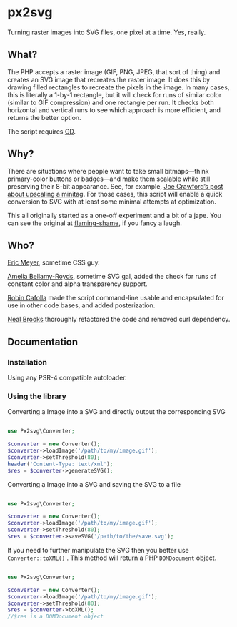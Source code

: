 # px2svg

Turning raster images into SVG files, one pixel at a time.  Yes, really.


## What?

The PHP accepts a raster image (GIF, PNG, JPEG, that sort of thing) and creates an SVG image that recreates the raster image.  It does this by drawing filled rectangles to recreate the pixels in the image.  In many cases, this is literally a 1-by-1 rectangle, but it will check for runs of similar color (similar to GIF compression) and one rectangle per run.  It checks both horizontal and vertical runs to see which approach is more efficient, and returns the better option.

The script requires [GD](http://php.net/manual/en/image.installation.php).


## Why?

There are situations where people want to take small bitmaps—think primary-color buttons or badges—and make them scalable while still preserving their 8-bit appearance.  See, for example, [Joe Crawford’s post about upscaling a minitag](http://artlung.com/smorgasborg/image-upsizing-with-svg/).  For those cases, this script will enable a quick conversion to SVG with at least some minimal attempts at optimization.

This all originally started as a one-off experiment and a bit of a jape.  You can see the original at [flaming-shame](https://github.com/meyerweb/flaming-shame), if you fancy a laugh.

## Who?

[Eric Meyer](http://meyerweb.com/), sometime CSS guy.

[Amelia Bellamy-Royds](https://github.com/AmeliaBR/), sometime SVG gal, added the check for runs of constant color and alpha transparency support.

[Robin Cafolla](https://github.com/robincafolla) made the script command-line usable and encapsulated for use in other code bases, and added posterization.

[Neal Brooks](https://github.com/nealio82) thoroughly refactored the code and removed curl dependency.

## Documentation

### Installation

Using any PSR-4 compatible autoloader.

### Using the library

Converting a Image into a SVG and directly output the corresponding SVG

```php

use Px2svg\Converter;

$converter = new Converter();
$converter->loadImage('/path/to/my/image.gif');
$converter->setThreshold(80);
header('Content-Type: text/xml');
$res = $converter->generateSVG();
```

Converting a Image into a SVG and saving the SVG to a file

```php

use Px2svg\Converter;

$converter = new Converter();
$converter->loadImage('/path/to/my/image.gif');
$converter->setThreshold(80);
$res = $converter->saveSVG('/path/to/the/save.svg');
```

If you need to further manipulate the SVG then you better use `Converter::toXML()` . This method will return a PHP `DOMDocument` object.

```php

use Px2svg\Converter;

$converter = new Converter();
$converter->loadImage('/path/to/my/image.gif');
$converter->setThreshold(80);
$res = $converter->toXML();
//$res is a DOMDocument object
```